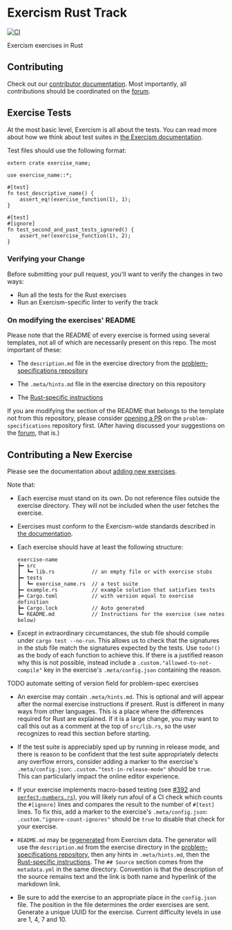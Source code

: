 # Exercism Rust Track

[![CI](https://github.com/exercism/rust/workflows/CI/badge.svg?branch=main)](https://github.com/exercism/rust/actions?query=workflow%3ACI+branch%3Amain)

Exercism exercises in Rust

## Contributing

Check out our [contributor documentation](docs/CONTRIBUTING.md).
Most importantly, all contributions should be coordinated on the [forum].

[forum]: https://forum.exercism.org/

## Exercise Tests

At the most basic level, Exercism is all about the tests. You can read more about how we think about test suites in [the Exercism documentation](https://github.com/exercism/legacy-docs/blob/main/language-tracks/exercises/anatomy/test-suites.md).

Test files should use the following format:

```
extern crate exercise_name;

use exercise_name::*;

#[test]
fn test_descriptive_name() {
    assert_eq!(exercise_function(1), 1);
}

#[test]
#[ignore]
fn test_second_and_past_tests_ignored() {
    assert_ne!(exercise_function(1), 2);
}
```

### Verifying your Change

Before submitting your pull request, you'll want to verify the changes in two ways:

* Run all the tests for the Rust exercises
* Run an Exercism-specific linter to verify the track

### On modifying the exercises' README

Please note that the README of every exercise is formed using several templates, not all of which are necessarily present on this repo.
The most important of these:

- The `description.md` file in the exercise directory from the [problem-specifications repository](https://github.com/exercism/problem-specifications/tree/main/exercises)

- The `.meta/hints.md` file in the exercise directory on this repository

- The [Rust-specific instructions](https://github.com/exercism/rust/blob/main/exercises/shared/.docs/tests.md)

If you are modifying the section of the README that belongs to the template not from this repository, please consider [opening a PR](https://github.com/exercism/problem-specifications/pulls) on the `problem-specifications` repository first.
(After having discussed your suggestions on the [forum], that is.)

## Contributing a New Exercise

Please see the documentation about [adding new exercises](https://github.com/exercism/legacy-docs/blob/main/you-can-help/make-up-new-exercises.md).

Note that:

- Each exercise must stand on its own. Do not reference files outside the exercise directory. They will not be included when the user fetches the exercise.

- Exercises must conform to the Exercism-wide standards described in [the documentation](https://github.com/exercism/legacy-docs/tree/main/language-tracks/exercises).

- Each exercise should have at least the following structure:
  ```
  exercise-name
  ┣━ src
  ┃  ┗━ lib.rs            // an empty file or with exercise stubs
  ┣━ tests
  ┃  ┗━ exercise_name.rs  // a test suite
  ┣━ example.rs           // example solution that satisfies tests
  ┣━ Cargo.toml           // with version equal to exercise definition
  ┣━ Cargo.lock           // Auto generated
  ┗━ README.md            // Instructions for the exercise (see notes below)
  ```

- Except in extraordinary circumstances, the stub file should compile under `cargo test --no-run`.
  This allows us to check that the signatures in the stub file match the signatures expected by the tests.
  Use `todo!()` as the body of each function to achieve this.
  If there is a justified reason why this is not possible, instead include a `.custom."allowed-to-not-compile"` key in the exercise's `.meta/config.json` containing the reason.

TODO automate setting of version field for problem-spec exercises

- An exercise may contain `.meta/hints.md`.  This is optional and will appear after the normal exercise
  instructions if present. 
  Rust is different in many ways from other languages.
  This is a place where the differences required for Rust are explained.
  If it is a large change, you may want to call this out as a comment at the top of `src/lib.rs`, so the user recognizes to read this section before starting.

- If the test suite is appreciably sped up by running in release mode, and there is reason to be confident that the test suite appropriately detects any overflow errors, consider adding a marker to the exercise's `.meta/config.json`: `.custom."test-in-release-mode"` should be `true`.
  This can particularly impact the online editor experience.

- If your exercise implements macro-based testing (see [#392](https://github.com/exercism/rust/issues/392#issuecomment-343865993) and [`perfect-numbers.rs`](https://github.com/exercism/rust/blob/main/exercises/practice/perfect-numbers/tests/perfect-numbers.rs)), you will likely run afoul of a CI check which counts the `#[ignore]` lines and compares the result to the number of `#[test]` lines.
  To fix this, add a marker to the exercise's `.meta/config.json`: `.custom."ignore-count-ignores"` should be `true` to disable that check for your exercise.

- `README.md` may be [regenerated](https://github.com/exercism/legacy-docs/blob/main/maintaining-a-track/regenerating-exercise-readmes.md) from Exercism data.
  The generator will use the `description.md` from the exercise directory in the [problem-specifications repository](https://github.com/exercism/problem-specifications/tree/main/exercises), then any hints in `.meta/hints.md`, then the [Rust-specific instructions](https://github.com/exercism/rust/blob/main/exercises/shared/.docs/tests.md).
  The `## Source` section comes from the `metadata.yml` in the same directory.
  Convention is that the description of the source remains text and the link is both name and hyperlink of the markdown link.

- Be sure to add the exercise to an appropriate place in the `config.json` file.
  The position in the file determines the order exercises are sent.
  Generate a unique UUID for the exercise.
  Current difficulty levels in use are 1, 4, 7 and 10.
